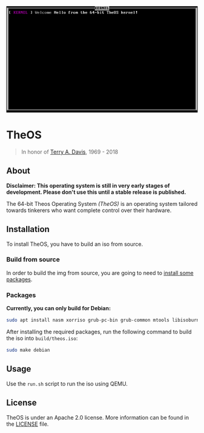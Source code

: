 <img src="./resources/preview.png" alt="preview">

# TheOS

> In honor of [Terry A. Davis](https://en.wikipedia.org/wiki/Terry_A._Davis), 1969 - 2018

## About

**Disclaimer: This operating system is still in very early stages of development. Please don't use this until a stable release is published.**

The 64-bit Theos Operating System *(TheOS)* is an operating system tailored towards tinkerers who want complete control over their hardware.

## Installation

To install TheOS, you have to build an iso from source.

### Build from source

In order to build the img from source, you are going to need to [install some packages](#package).

### Packages

**Currently, you can only build for Debian:**

``` bash
sudo apt install nasm xorriso grub-pc-bin grub-common mtools libisoburn-dev libburn-dev qemu qemu-system-x86 build-essential
```

After installing the required packages, run the following command to build the iso into ```build/theos.iso```:

``` bash
sudo make debian
```

## Usage

Use the ```run.sh``` script to run the iso using QEMU.

## License

TheOS is under an Apache 2.0 license. More information can be found in the [LICENSE](./LICENSE) file.
